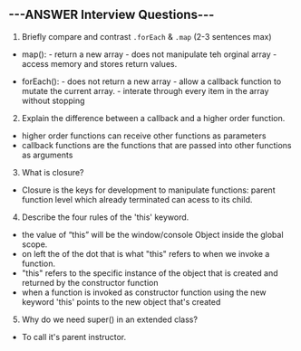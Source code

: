 
## ---ANSWER Interview Questions---



1. Briefly compare and contrast `.forEach` & `.map` (2-3 sentences max)
- map(): - return a new array 
         - does not manipulate teh orginal array
         -access memory and stores return values.
                     

- forEach(): - does not return a new array
             - allow a callback function to mutate the current array. 
             - interate through every item in the array without stopping

2. Explain the difference between a callback and a higher order function.

 - higher order functions can receive other functions as parameters
 - callback functions are the functions that are passed into other functions as arguments

3. What is closure?

- Closure is the keys for development to manipulate functions: parent function level which already terminated can acess to its child.

4. Describe the four rules of the 'this' keyword.

-  the value of “this” will be the window/console Object inside the global scope.
-  on left the of the dot that is what "this" refers to when we invoke a function.
- "this" refers to the specific instance of the object that is created and returned by the constructor function
-  when a function is invoked as constructor function using the new keyword 'this' points to the new object that's created 

5. Why do we need super() in an extended class?

- To call it's parent instructor. 
